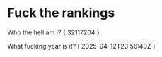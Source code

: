 # Fuck the rankings

Who the hell am I?
{ 32117204 }

What fucking year is it?
[ 2025-04-12T23:56:40Z ]
